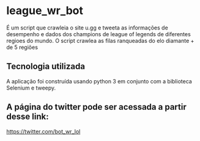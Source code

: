 # league_wr_bot
É um script que crawleia o site u.gg e tweeta as informações de desempenho e dados dos champions de league of legends de diferentes regioes do mundo. O script crawlea as filas ranqueadas do elo diamante + de 5 regiões

## Tecnologia utilizada
A aplicação foi construída usando python 3 em conjunto com a biblioteca Selenium e tweepy.

## A página do twitter pode ser acessada a partir desse link:
https://twitter.com/bot_wr_lol













